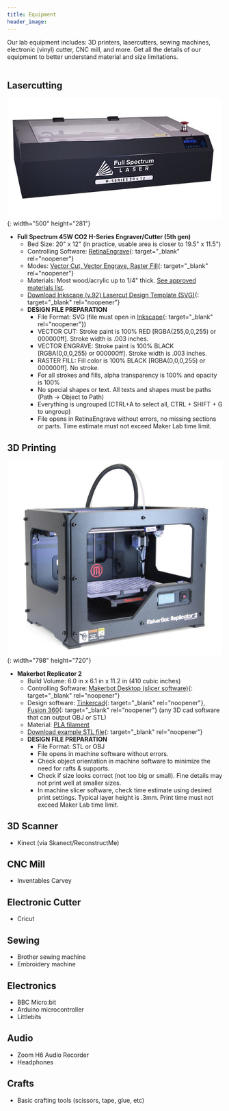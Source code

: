 ```yaml
---
title: Equipment
header_image:
---
```


Our lab equipment includes: 3D printers, lasercutters, sewing machines, electronic (vinyl) cutter, CNC mill, and more. Get all the details of our equipment to better understand material and size limitations.<br>&nbsp;

## Lasercutting

![](/uploads/equipment/full-spectrum-laser-h-series-20-x-12-laser-cutter-orig.jpg){: width="500" height="281"}

* **Full Spectrum 45W CO2 H-Series Engraver/Cutter (5th gen)**
  * Bed Size: 20" x 12" (in practice, usable area is closer to 19.5" x 11.5")
  * Controlling Software: [RetinaEngrave](http://laser101.fslaser.com/RetinaEngrave){: target="_blank" rel="noopener"}
  * Modes: [Vector Cut, Vector Engrave, Raster Fill](https://lasercuttingsheffield.wordpress.com/engraving-and-cutting/){: target="_blank" rel="noopener"}
  * Materials: Most wood/acrylic up to 1/4" thick. [See approved materials list](materials).
  * [Download Inkscape (v.92) Lasercut Design Template (SVG)](https://raw.githubusercontent.com/cplmakerlab/general/master/templates/cplmakerlab-lasercut-template-inkscape-v92.svg){: target="_blank" rel="noopener"}
  * **DESIGN FILE PREPARATION**
    * File Format: SVG (file must open in [Inkscape](http://inkscape.org/){: target="_blank" rel="noopener"})
    * VECTOR CUT: Stroke paint is 100% RED \[RGBA(255,0,0,255) or 000000ff\]. Stroke width is .003 inches.
    * VECTOR ENGRAVE: Stroke paint is 100% BLACK \[RGBA(0,0,0,255) or 000000ff\]. Stroke width is .003 inches.
    * RASTER FILL: Fill color is 100% BLACK \[RGBA(0,0,0,255) or 000000ff\]. No stroke.
    * For all strokes and fills, alpha transparency is 100% and opacity is 100%
    * No special shapes or text. All texts and shapes must be paths (Path -&gt; Object to Path)
    * Everything is ungrouped (CTRL+A to select all, CTRL + SHIFT + G to ungroup)
    * File opens in RetinaEngrave without errors, no missing sections or parts. Time estimate must not exceed Maker Lab time limit.&nbsp;

## 3D Printing

![](/uploads/equipment/makerbot-replicator2b.jpg){: width="798" height="720"}

* **Makerbot Replicator 2**
  * Build Volume: 6.0 in x 6.1 in x 11.2 in (410 cubic inches)
  * Controlling Software: [Makerbot Desktop (slicer software)](https://support.makerbot.com/troubleshooting/makerbot-desktop-software/software-download/download_12190){: target="_blank" rel="noopener"}
  * Design software: [Tinkercad](http://tinkercad.com){: target="_blank" rel="noopener"}, [Fusion 360](https://www.autodesk.com/products/fusion-360/personal){: target="_blank" rel="noopener"} (any 3D cad software that can output OBJ or STL)
  * Material: [PLA filament](materials)
  * [Download example STL file](https://cdn.thingiverse.com/assets/94/00/bf/48/20/Harold-Washington-CPLMakerLab.stl){: target="_blank" rel="noopener"}
  * **DESIGN FILE PREPARATION**
    * File Format: STL or OBJ
    * File opens in machine software without errors.
    * Check object orientation in machine software to minimize the need for rafts & supports.
    * Check if size looks correct (not too big or small). Fine details may not print well at smaller sizes.
    * In machine slicer software, check time estimate using desired print settings. Typical layer height is .3mm. Print time must not exceed Maker Lab time limit.&nbsp;

## 3D Scanner

* Kinect (via Skanect/ReconstructMe)

## CNC Mill

* Inventables Carvey

## Electronic Cutter

* Cricut

## Sewing

* Brother sewing machine
* Embroidery machine

## Electronics

* BBC Micro:bit
* Arduino microcontroller
* Littlebits

## Audio

* Zoom H6 Audio Recorder
* Headphones

## Crafts

* Basic crafting tools (scissors, tape, glue, etc)